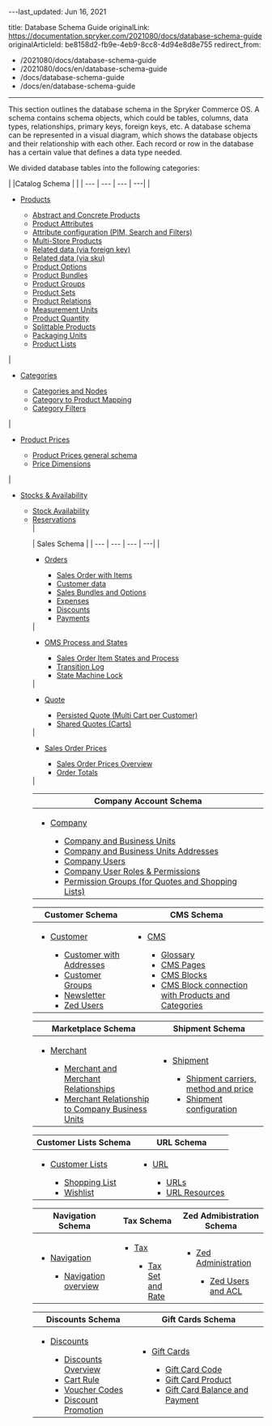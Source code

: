 ---last_updated: Jun 16, 2021

title: Database Schema Guide
originalLink: https://documentation.spryker.com/2021080/docs/database-schema-guide
originalArticleId: be8158d2-fb9e-4eb9-8cc8-4d94e8d8e755
redirect_from:
  - /2021080/docs/database-schema-guide
  - /2021080/docs/en/database-schema-guide
  - /docs/database-schema-guide
  - /docs/en/database-schema-guide
---

    
This section outlines the database schema in the Spryker Commerce OS. A schema contains schema objects, which could be tables, columns, data types, relationships, primary keys, foreign keys, etc. A database schema can be represented in a visual diagram, which shows the database objects and their relationship with each other. Each record or row in the database has a certain value that defines a data type needed.

We divided database tables into the following categories:
<div class='table-head-normalize'></div>

|  |Catalog Schema | |
| --- | --- | --- | ---| 
| <ul><li>[Products](/docs/scos/dev/database-schema-guide/catalog-schema.html#products)</li><ul><li>[Abstract and Concrete Products](/docs/scos/dev/database-schema-guide/catalog-schema.html#abstract-and-concrete-products)</li><li>[Product Attributes](/docs/scos/dev/database-schema-guide/catalog-schema.html#product-attributes)</li><li>[Attribute configuration (PIM, Search and Filters)](/docs/scos/dev/database-schema-guide/catalog-schema.html#attribute-configuration--pim--search-and-filters-)</li><li>[Multi-Store Products](/docs/scos/dev/database-schema-guide/catalog-schema.html#multi-store-products)</li><li>[Related data (via foreign key)](/docs/scos/dev/database-schema-guide/catalog-schema.html#related-data--via-foreign-key-)</li><li>[Related data (via sku)](/docs/scos/dev/database-schema-guide/catalog-schema.html#related-data--via-sku-)</li><li>[Product Options](/docs/scos/dev/database-schema-guide/catalog-schema.html#product-options)</li><li>[Product Bundles](/docs/scos/dev/database-schema-guide/catalog-schema.html#product-bundles)</li><li>[Product Groups](/docs/scos/dev/database-schema-guide/catalog-schema.html#product-groups)</li><li>[Product Sets](/docs/scos/dev/database-schema-guide/catalog-schema.html#product-sets)</li><li>[Product Relations](/docs/scos/dev/database-schema-guide/catalog-schema.html#product-relations)</li><li>[Measurement Units](/docs/scos/dev/database-schema-guide/catalog-schema.html#measurement-units)</li><li>[Product Quantity](/docs/scos/dev/database-schema-guide/catalog-schema.html#product-quantity)</li><li>[Splittable Products](/docs/scos/dev/database-schema-guide/catalog-schema.html#splittable-products)</li><li>[Packaging Units](/docs/scos/dev/database-schema-guide/catalog-schema.html#packaging-units)</li><li>[Product Lists](/docs/scos/dev/database-schema-guide/catalog-schema.html#product-lists)</li></ul></ul> | <ul><li>[Categories](/docs/scos/dev/database-schema-guide/catalog-schema.html#categories)</li><ul><li>[Categories and Nodes](/docs/scos/dev/database-schema-guide/catalog-schema.html#categories-and-nodes)</li><li>[Category to Product Mapping](/docs/scos/dev/database-schema-guide/catalog-schema.html#category-to-product-mapping)</li><li>[Category Filters](/docs/scos/dev/database-schema-guide/catalog-schema.html#category-filters)</li></ul></ul> | <ul><li>[Product Prices](/docs/scos/dev/database-schema-guide/catalog-schema.html#product-prices)</li><ul><li>[Product Prices general schema](/docs/scos/dev/database-schema-guide/catalog-schema.html#general-schema)</li><li>[Price Dimensions](/docs/scos/dev/database-schema-guide/catalog-schema.html#price-dimensions)</li></ul></ul> | <ul><li>[Stocks & Availability](/docs/scos/dev/database-schema-guide/catalog-schema.html#stock---availability)</li><ul><li>[Stock Availability](/docs/scos/dev/database-schema-guide/catalog-schema.html#stock)</li><li>[Reservations](/docs/scos/dev/database-schema-guide/catalog-schema.html#reservations)</li> |

| Sales Schema |
| --- | --- | --- | ---| 
|<ul><li>[Orders](/docs/scos/dev/database-schema-guide/sales-schema.html#orders)</li><ul><li>[Sales Order with Items](/docs/scos/dev/database-schema-guide/sales-schema.html#sales-order-with-items)</li><li>[Customer data](/docs/scos/dev/database-schema-guide/sales-schema.html#customer-data)</li><li>[Sales Bundles and Options](/docs/scos/dev/database-schema-guide/sales-schema.html#sales-bundles-and-options)</li><li>[Expenses](/docs/scos/dev/database-schema-guide/sales-schema.html#expenses)</li><li>[Discounts](/docs/scos/dev/database-schema-guide/sales-schema.html#discounts)</li><li>[Payments](/docs/scos/dev/database-schema-guide/sales-schema.html#payments)</li></ul></ul> |<ul><li>[OMS Process and States](/docs/scos/dev/database-schema-guide/sales-schema.html#oms-process-and-states)</li><ul><li>[Sales Order Item States and Process](/docs/scos/dev/database-schema-guide/sales-schema.html#sales-order-item-states-and-process)</li><li>[Transition Log](/docs/scos/dev/database-schema-guide/sales-schema.html#transition-log)</li><li>[State Machine Lock](/docs/scos/dev/database-schema-guide/sales-schema.html#state-machine-lock)</li></ul></ul> | <ul><li>[Quote](/docs/scos/dev/database-schema-guide/sales-schema.html#quote)</li><ul><li>[Persisted Quote (Multi Cart per Customer)](/docs/scos/dev/database-schema-guide/sales-schema.html#persisted-quote--multi-cart-per-customer-)</li><li>[Shared Quotes (Carts)](/docs/scos/dev/database-schema-guide/sales-schema.html#shared-quotes--carts-)</li></ul></ul> | <ul><li>[Sales Order Prices](/docs/scos/dev/database-schema-guide/sales-schema.html#sales-order-prices)</li><ul><li>[Sales Order Prices Overview](/docs/scos/dev/database-schema-guide/sales-schema.html#overview)</li><li>[Order Totals](/docs/scos/dev/database-schema-guide/sales-schema.html#order-totals)</li></ul></ul> |

| Company Account Schema |
| --- |
| <ul><li>[Company](/docs/scos/dev/database-schema-guide/company-account-schema.html#company)</li><ul><li>[Company and Business Units](/docs/scos/dev/database-schema-guide/company-account-schema.html#company-and-business-units)</li><li>[Company and Business Units Addresses](/docs/scos/dev/database-schema-guide/company-account-schema.html#company-and-business-unit-addresses)</li><li>[Company Users](/docs/scos/dev/database-schema-guide/company-account-schema.html#company-users)</li><li>[Company User Roles & Permissions](/docs/scos/dev/database-schema-guide/company-account-schema.html#company-user-roles---permissions)</li><li>[Permission Groups (for Quotes and Shopping Lists)](/docs/scos/dev/database-schema-guide/company-account-schema.html#permission-groups--for-quotes-and-shopping-lists-)</li></ul></ul> |

| Customer Schema | CMS Schema |
| --- | --- |
|<ul><li>[Customer](/docs/scos/dev/database-schema-guide/customer-schema.html#customer-schema)</li><ul><li>[Customer with Addresses](/docs/scos/dev/database-schema-guide/customer-schema.html#customer-with-addresses)</li><li>[Customer Groups](/docs/scos/dev/database-schema-guide/customer-schema.html#customer-groups)</li><li>[Newsletter](/docs/scos/dev/database-schema-guide/customer-schema.html#newsletter)</li><li>[Zed Users](/docs/scos/dev/database-schema-guide/customer-schema.html#zed-users)</li></ul></ul> | <ul><li>[CMS](/docs/scos/dev/database-schema-guide/cms-schema.html#cms) </li><ul><li>[Glossary](/docs/scos/dev/database-schema-guide/cms-schema.html#glossary)</li><li>[CMS Pages](/docs/scos/dev/database-schema-guide/cms-schema.html#cms-pages)</li><li>[CMS Blocks](/docs/scos/dev/database-schema-guide/cms-schema.html#cms-blocks)</li><li>[CMS Block connection with Products and Categories](/docs/scos/dev/database-schema-guide/cms-schema.html#cms-block-connection-with-products-and-categories)</li></ul></ul> |

| Marketplace Schema | Shipment Schema |
| --- | --- |
|<ul><li>[Merchant](/docs/scos/dev/database-schema-guide/marketplace-schema.html#merchant)</li><ul><li>[Merchant and Merchant Relationships](/docs/scos/dev/database-schema-guide/marketplace-schema.html#merchant-and-merchant-relationships)</li><li>[Merchant Relationship to Company Business Units](/docs/scos/dev/database-schema-guide/marketplace-schema.html#merchant-relationship-to-company-business-units)</li></ul></ul> | <ul><li>[Shipment](/docs/scos/dev/database-schema-guide/shipment-schema.html#shipment)</li><ul><li>[Shipment carriers, method and price](/docs/scos/dev/database-schema-guide/shipment-schema.html#shipment-carriers--method-and-price)</li><li>[Shipment configuration](/docs/scos/dev/database-schema-guide/shipment-schema.html#shipment-configuration)</li></ul></ul> |

| Customer Lists Schema | URL Schema |
| --- | --- |
|<ul><li>[Customer Lists](/docs/scos/dev/database-schema-guide/customer-lists-schema.html#customer-lists)</li><ul><li>[Shopping List](/docs/scos/dev/database-schema-guide/customer-lists-schema.html#shopping-list)</li><li>[Wishlist](/docs/scos/dev/database-schema-guide/customer-lists-schema.html#wishlist)</li></ul></ul> | <ul><li>[URL](/docs/scos/dev/database-schema-guide/url-schema.html#url)</li><ul><li>[URLs](/docs/scos/dev/database-schema-guide/url-schema.html#urls)</li><li>[URL Resources](/docs/scos/dev/database-schema-guide/url-schema.html#url-resources)</li></ul></ul> |

| Navigation Schema | Tax Schema | Zed Admibistration Schema |
| --- | --- | --- |
|<ul><li>[Navigation](/docs/scos/dev/database-schema-guide/navigation-schema.html#navigation)</li><ul><li>[Navigation overview](/docs/scos/dev/database-schema-guide/navigation-schema.html#navigation-overview)</li></ul></ul> | <ul><li> [Tax](/docs/scos/dev/database-schema-guide/tax-schema.html#tax)</li><ul><li>[Tax Set and Rate](/docs/scos/dev/database-schema-guide/tax-schema.html#tax-set-and-rate)</li></ul></ul> | <ul><li> [Zed Administration](/docs/scos/dev/database-schema-guide/zed-administration-schema.html#zed-administration)</li><ul><li>[Zed Users and ACL](/docs/scos/dev/database-schema-guide/zed-administration-schema.html#zed-users-and-acl)</li></ul></ul> |

| Discounts Schema | Gift Cards Schema |
| --- | --- |
|<ul><li> [Discounts](/docs/scos/dev/database-schema-guide/discounts-schema.html#discounts)</li><ul><li>[Discounts Overview](/docs/scos/dev/database-schema-guide/discounts-schema.html#overview)</li><li>[Cart Rule](/docs/scos/dev/database-schema-guide/discounts-schema.html#cart-rule)</li><li>[Voucher Codes](/docs/scos/dev/database-schema-guide/discounts-schema.html#voucher-codes)</li><li>[Discount Promotion](/docs/scos/dev/database-schema-guide/discounts-schema.html#discount-promotion)</li></ul></ul> | <ul><li> [Gift Cards](/docs/scos/dev/database-schema-guide/gift-cards-schema.html#gift-cards)</li><ul><li>[Gift Card Code](/docs/scos/dev/database-schema-guide/gift-cards-schema.html#gift-card-code)</li><li>[Gift Card Product](/docs/scos/dev/database-schema-guide/gift-cards-schema.html#gift-card-product)</li><li>[Gift Card Balance and Payment](/docs/scos/dev/database-schema-guide/gift-cards-schema.html#gift-card-balance-and-payment)</li></ul></ul> |
